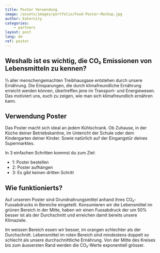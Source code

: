 ```yaml
---
title: Poster Verwendung
image: /assets/images/portfolio/Food-Poster-Mockup.jpg
author: Eaternity
categories: 
    - partners
layout: post
lang: de
ref: poster
---
```



## Weshalb ist es wichtig, die CO₂ Emissionen von Lebensmitteln zu kennen?

⅓ aller menschengemachten Treibhausgase entstehen durch unsere Ernährung. Die Einsparungen, die durch klimafreundliche Ernährung erreicht werden können, übertreffen jene im Transport- und Energiewesen. Das motiviert uns, euch zu zeigen, wie man sich klimafreundlich ernähren kann. 


## Verwendung Poster

Das Poster macht sich ideal an jedem Kühlschrank. Ob Zuhause, in der Küche deiner Betriebskantine, im Untericht der Schule oder dem Kindergarten deiner Kinder. Sowie natürlich auf der Eingangstür deines Supermarktes.

In 3 einfachen Schritten kommst du zum Ziel:

- 1: Poster bestellen
- 2: Poster aufhängen
- 3: Es gibt keinen dritten Schritt

## Wie funktionierts?

Auf unserem Poster sind Grundnahrungsmittel anhand ihres CO₂-Fussabdrucks in Bereiche eingeteilt. Konsumieren wir die Lebensmittel im grünen Bereich in der Mitte, haben wir einen Fussabdruck der um 50% besser ist als der Durchschnitt und erreichen damit bereits unsere Klimaziele.

Im weissen Bereich essen wir besser, im orangen schlechter als der Durchschnitt. Lebensmittel im roten Bereich sind mindestens doppelt so schlecht als unsere durchschnittliche Ernährung. Von der Mitte des Kreises bis zum äussersten Rand werden die CO₂-Werte exponentiell grösser.




